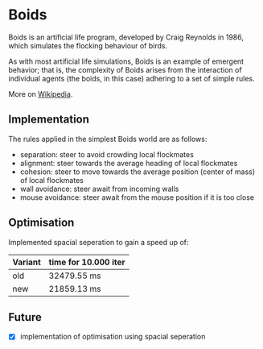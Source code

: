 
# Boids

Boids is an artificial life program, developed by Craig Reynolds in 1986, which simulates the flocking behaviour of birds.

As with most artificial life simulations, Boids is an example of emergent behavior; that is, the complexity of Boids arises from the interaction of individual agents (the boids, in this case) adhering to a set of simple rules. 

More on [Wikipedia](https://en.wikipedia.org/wiki/Boids).


## Implementation

The rules applied in the simplest Boids world are as follows:

- separation: steer to avoid crowding local flockmates
- alignment: steer towards the average heading of local flockmates
- cohesion: steer to move towards the average position (center of mass) of local flockmates
- wall avoidance: steer await from incoming walls
- mouse avoidance: steer await from the mouse position if it is too close

## Optimisation

Implemented spacial seperation to gain a speed up of:

| Variant | time for 10.000 iter |
| ------- | -------------------- |
| old     | 32479.55 ms          |
| new     | 21859.13 ms          |

## Future

 - [x] implementation of optimisation using spacial seperation